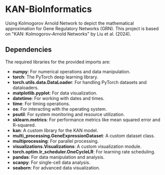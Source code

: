 # KAN-BioInformatics
Using Kolmogorov Arnold Network to depict the mathematical approximation for Gene Regulatory Networks (GRN). 
This project is based on "KAN: Kolmogorov-Arnold Networks" by Liu et al. (2024). 

## Dependencies
The required libraries for the provided imports are:

- **numpy**: For numerical operations and data manipulation.
- **torch**: The PyTorch deep learning library.
- **torch.utils.data.DataLoader**: For handling PyTorch datasets and dataloaders.
- **matplotlib.pyplot**: For data visualization.
- **datetime**: For working with dates and times.
- **time**: For timing operations.
- **os**: For interacting with the operating system.
- **psutil**: For system monitoring and resource utilization.
- **sklearn.metrics**: For performance metrics like mean squared error and R-squared.
- **kan**: A custom library for the KAN model.
- **multi_processing.GeneExpressionDataset**: A custom dataset class.
- **multiprocessing**: For parallel processing.
- **visualizations.Visualizations**: A custom visualization module.
- **torch.optim.lr_scheduler.OneCycleLR**: For learning rate scheduling.
- **pandas**: For data manipulation and analysis.
- **scanpy**: For single-cell data analysis.
- **seaborn**: For advanced data visualization.
